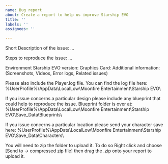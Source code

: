 ```yaml
---
name: Bug report
about: Create a report to help us improve Starship EVO
title: ''
labels: ''
assignees: ''

---
```


Short Description of the issue:
...

Steps to reproduce the issue:
...

Environment
Starship EVO version:
Graphics Card:
Additional information:
(Screenshots, Videos, Error logs, Related issues)

Please also include the Player.log file. You can find the log file here: %UserProfile%\AppData\LocalLow\Moonfire Entertainment\Starship EVO\

If you issue concerns a particular design please include any blueprint that could help to reproduce the issue. Blueprint folder is over at: %UserProfile%\AppData\LocalLow\Moonfire Entertainment\Starship EVO\Save_Data\Blueprints\

If you issue concerns a particular location please send your character save here: %UserProfile%\AppData\LocalLow\Moonfire Entertainment\Starship EVO\Save_Data\Characters\

You will need to zip the folder to upload it. To do so Right click and choose [Send to -> compressed zip file] then drag the .zip onto your report to upload it.
